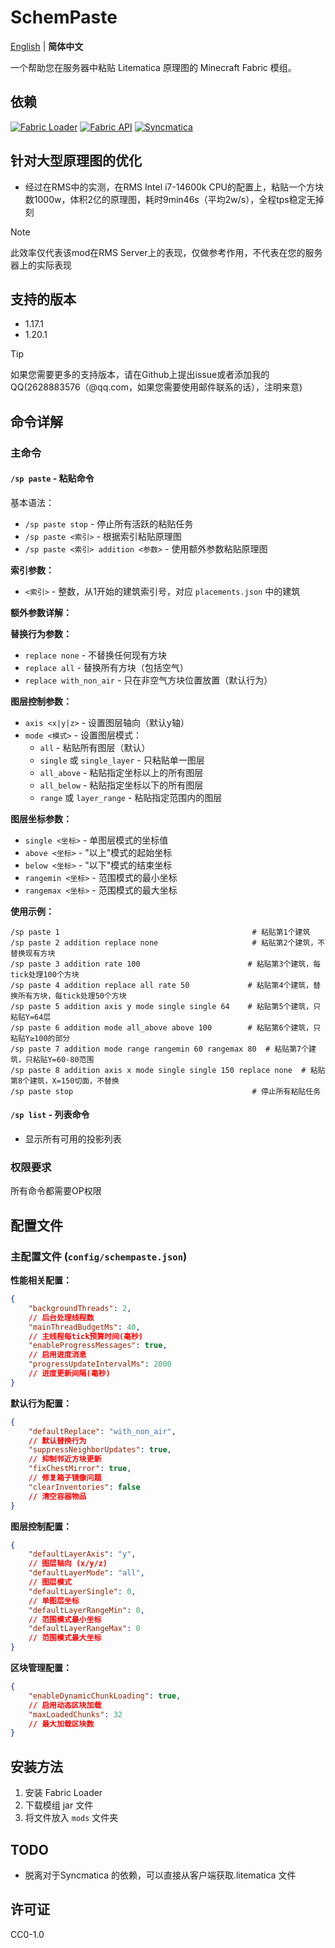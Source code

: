 # SchemPaste

[English](README.md) | **简体中文**

一个帮助您在服务器中粘贴 Litematica 原理图的 Minecraft Fabric 模组。

## 依赖

[![Fabric Loader](https://img.shields.io/badge/Fabric%20Loader-0.14.8+-brightgreen?style=flat-square&logo=fabricmc&logoColor=white)](https://fabricmc.net/)
[![Fabric API](https://img.shields.io/badge/Fabric%20API-Required-orange?style=flat-square&logo=fabricmc&logoColor=white)](https://github.com/FabricMC/fabric)
[![Syncmatica](https://img.shields.io/badge/Syncmatica-Required-blue?style=flat-square&logo=minecraft&logoColor=white)](https://github.com/End-Tech/syncmatica)

## 针对大型原理图的优化

- 经过在RMS中的实测，在RMS Intel i7-14600k CPU的配置上，粘贴一个方块数1000w，体积2亿的原理图，耗时9min46s（平均2w/s），全程tps稳定无掉刻

> [!Note] 
> 此效率仅代表该mod在RMS Server上的表现，仅做参考作用，不代表在您的服务器上的实际表现

## 支持的版本

- 1.17.1
- 1.20.1

> [!Tip]
> 如果您需要更多的支持版本，请在Github上提出issue或者添加我的QQ(2628883576（@qq.com，如果您需要使用邮件联系的话），注明来意)

## 命令详解

### 主命令

#### `/sp paste` - 粘贴命令

基本语法：

- `/sp paste stop` - 停止所有活跃的粘贴任务
- `/sp paste <索引>` - 根据索引粘贴原理图
- `/sp paste <索引> addition <参数>` - 使用额外参数粘贴原理图

**索引参数：**

- `<索引>` - 整数，从1开始的建筑索引号，对应 `placements.json` 中的建筑

**额外参数详解：**

**替换行为参数：**

- `replace none` - 不替换任何现有方块
- `replace all` - 替换所有方块（包括空气）
- `replace with_non_air` - 只在非空气方块位置放置（默认行为）

**图层控制参数：**

- `axis <x|y|z>` - 设置图层轴向（默认y轴）
- `mode <模式>` - 设置图层模式：
    - `all` - 粘贴所有图层（默认）
    - `single` 或 `single_layer` - 只粘贴单一图层
    - `all_above` - 粘贴指定坐标以上的所有图层
    - `all_below` - 粘贴指定坐标以下的所有图层
    - `range` 或 `layer_range` - 粘贴指定范围内的图层

**图层坐标参数：**

- `single <坐标>` - 单图层模式的坐标值
- `above <坐标>` - "以上"模式的起始坐标
- `below <坐标>` - "以下"模式的结束坐标
- `rangemin <坐标>` - 范围模式的最小坐标
- `rangemax <坐标>` - 范围模式的最大坐标

**使用示例：**

```
/sp paste 1                                           # 粘贴第1个建筑
/sp paste 2 addition replace none                     # 粘贴第2个建筑，不替换现有方块
/sp paste 3 addition rate 100                        # 粘贴第3个建筑，每tick处理100个方块
/sp paste 4 addition replace all rate 50             # 粘贴第4个建筑，替换所有方块，每tick处理50个方块
/sp paste 5 addition axis y mode single single 64    # 粘贴第5个建筑，只粘贴Y=64层
/sp paste 6 addition mode all_above above 100        # 粘贴第6个建筑，只粘贴Y≥100的部分
/sp paste 7 addition mode range rangemin 60 rangemax 80  # 粘贴第7个建筑，只粘贴Y=60-80范围
/sp paste 8 addition axis x mode single single 150 replace none  # 粘贴第8个建筑，X=150切面，不替换
/sp paste stop                                        # 停止所有粘贴任务
```

#### `/sp list` - 列表命令

- 显示所有可用的投影列表

### 权限要求

所有命令都需要OP权限

## 配置文件

### 主配置文件 (`config/schempaste.json`)

**性能相关配置：**

```json
{
    "backgroundThreads": 2,
    // 后台处理线程数
    "mainThreadBudgetMs": 40,
    // 主线程每tick预算时间(毫秒)
    "enableProgressMessages": true,
    // 启用进度消息
    "progressUpdateIntervalMs": 2000
    // 进度更新间隔(毫秒)
}
```

**默认行为配置：**

```json
{
    "defaultReplace": "with_non_air",
    // 默认替换行为
    "suppressNeighborUpdates": true,
    // 抑制邻近方块更新
    "fixChestMirror": true,
    // 修复箱子镜像问题
    "clearInventories": false
    // 清空容器物品
}
```

**图层控制配置：**

```json
{
    "defaultLayerAxis": "y",
    // 图层轴向 (x/y/z)
    "defaultLayerMode": "all",
    // 图层模式
    "defaultLayerSingle": 0,
    // 单图层坐标
    "defaultLayerRangeMin": 0,
    // 范围模式最小坐标
    "defaultLayerRangeMax": 0
    // 范围模式最大坐标
}
```

**区块管理配置：**

```json
{
    "enableDynamicChunkLoading": true,
    // 启用动态区块加载
    "maxLoadedChunks": 32
    // 最大加载区块数
}
```

## 安装方法

1. 安装 Fabric Loader
2. 下载模组 jar 文件
3. 将文件放入 `mods` 文件夹

## TODO

- 脱离对于Syncmatica 的依赖，可以直接从客户端获取.litematica 文件

## 许可证

CC0-1.0
